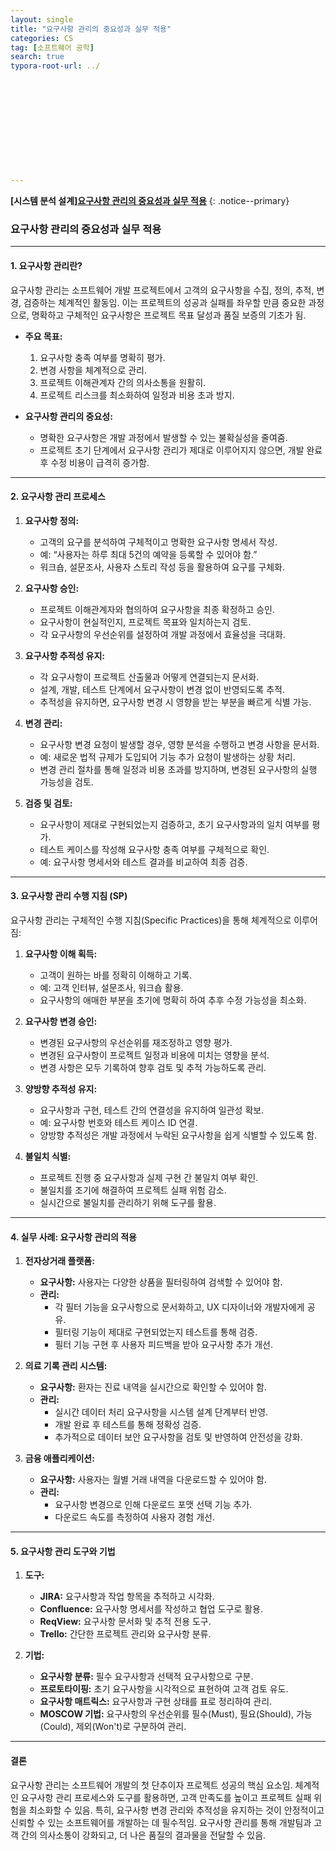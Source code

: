 ```yaml
---
layout: single
title: "요구사항 관리의 중요성과 실무 적용"
categories: CS
tag: [소프트웨어 공학]
search: true
typora-root-url: ../












---
```




**[**시스템 분석 설계**]**[**요구사항 관리의 중요성과 실무 적용**](https://park-chanyeong.github.io)
{: .notice--primary}



### **요구사항 관리의 중요성과 실무 적용**

---

#### **1. 요구사항 관리란?**

요구사항 관리는 소프트웨어 개발 프로젝트에서 고객의 요구사항을 수집, 정의, 추적, 변경, 검증하는 체계적인 활동임. 이는 프로젝트의 성공과 실패를 좌우할 만큼 중요한 과정으로, 명확하고 구체적인 요구사항은 프로젝트 목표 달성과 품질 보증의 기초가 됨. 

- **주요 목표:**
  1. 요구사항 충족 여부를 명확히 평가.
  2. 변경 사항을 체계적으로 관리.
  3. 프로젝트 이해관계자 간의 의사소통을 원활히.
  4. 프로젝트 리스크를 최소화하여 일정과 비용 초과 방지.

- **요구사항 관리의 중요성:**
  - 명확한 요구사항은 개발 과정에서 발생할 수 있는 불확실성을 줄여줌.
  - 프로젝트 초기 단계에서 요구사항 관리가 제대로 이루어지지 않으면, 개발 완료 후 수정 비용이 급격히 증가함.

---

#### **2. 요구사항 관리 프로세스**

1. **요구사항 정의:**
   - 고객의 요구를 분석하여 구체적이고 명확한 요구사항 명세서 작성.
   - 예: “사용자는 하루 최대 5건의 예약을 등록할 수 있어야 함.”
   - 워크숍, 설문조사, 사용자 스토리 작성 등을 활용하여 요구를 구체화.

2. **요구사항 승인:**
   - 프로젝트 이해관계자와 협의하여 요구사항을 최종 확정하고 승인.
   - 요구사항이 현실적인지, 프로젝트 목표와 일치하는지 검토.
   - 각 요구사항의 우선순위를 설정하여 개발 과정에서 효율성을 극대화.

3. **요구사항 추적성 유지:**
   - 각 요구사항이 프로젝트 산출물과 어떻게 연결되는지 문서화.
   - 설계, 개발, 테스트 단계에서 요구사항이 변경 없이 반영되도록 추적.
   - 추적성을 유지하면, 요구사항 변경 시 영향을 받는 부분을 빠르게 식별 가능.

4. **변경 관리:**
   - 요구사항 변경 요청이 발생할 경우, 영향 분석을 수행하고 변경 사항을 문서화.
   - 예: 새로운 법적 규제가 도입되어 기능 추가 요청이 발생하는 상황 처리.
   - 변경 관리 절차를 통해 일정과 비용 초과를 방지하며, 변경된 요구사항의 실행 가능성을 검토.

5. **검증 및 검토:**
   - 요구사항이 제대로 구현되었는지 검증하고, 초기 요구사항과의 일치 여부를 평가.
   - 테스트 케이스를 작성해 요구사항 충족 여부를 구체적으로 확인.
   - 예: 요구사항 명세서와 테스트 결과를 비교하여 최종 검증.

---

#### **3. 요구사항 관리 수행 지침 (SP)**

요구사항 관리는 구체적인 수행 지침(Specific Practices)을 통해 체계적으로 이루어짐:

1. **요구사항 이해 획득:**
   - 고객이 원하는 바를 정확히 이해하고 기록.
   - 예: 고객 인터뷰, 설문조사, 워크숍 활용.
   - 요구사항의 애매한 부분을 초기에 명확히 하여 추후 수정 가능성을 최소화.

2. **요구사항 변경 승인:**
   - 변경된 요구사항의 우선순위를 재조정하고 영향 평가.
   - 변경된 요구사항이 프로젝트 일정과 비용에 미치는 영향을 분석.
   - 변경 사항은 모두 기록하여 향후 검토 및 추적 가능하도록 관리.

3. **양방향 추적성 유지:**
   - 요구사항과 구현, 테스트 간의 연결성을 유지하여 일관성 확보.
   - 예: 요구사항 번호와 테스트 케이스 ID 연결.
   - 양방향 추적성은 개발 과정에서 누락된 요구사항을 쉽게 식별할 수 있도록 함.

4. **불일치 식별:**
   - 프로젝트 진행 중 요구사항과 실제 구현 간 불일치 여부 확인.
   - 불일치를 조기에 해결하여 프로젝트 실패 위험 감소.
   - 실시간으로 불일치를 관리하기 위해 도구를 활용.

---

#### **4. 실무 사례: 요구사항 관리의 적용**

1. **전자상거래 플랫폼:**
   - **요구사항:** 사용자는 다양한 상품을 필터링하여 검색할 수 있어야 함.
   - **관리:**
     - 각 필터 기능을 요구사항으로 문서화하고, UX 디자이너와 개발자에게 공유.
     - 필터링 기능이 제대로 구현되었는지 테스트를 통해 검증.
     - 필터 기능 구현 후 사용자 피드백을 받아 요구사항 추가 개선.

2. **의료 기록 관리 시스템:**
   - **요구사항:** 환자는 진료 내역을 실시간으로 확인할 수 있어야 함.
   - **관리:**
     - 실시간 데이터 처리 요구사항을 시스템 설계 단계부터 반영.
     - 개발 완료 후 테스트를 통해 정확성 검증.
     - 추가적으로 데이터 보안 요구사항을 검토 및 반영하여 안전성을 강화.

3. **금융 애플리케이션:**
   - **요구사항:** 사용자는 월별 거래 내역을 다운로드할 수 있어야 함.
   - **관리:**
     - 요구사항 변경으로 인해 다운로드 포맷 선택 기능 추가.
     - 다운로드 속도를 측정하여 사용자 경험 개선.

---

#### **5. 요구사항 관리 도구와 기법**

1. **도구:**
   - **JIRA:** 요구사항과 작업 항목을 추적하고 시각화.
   - **Confluence:** 요구사항 명세서를 작성하고 협업 도구로 활용.
   - **ReqView:** 요구사항 문서화 및 추적 전용 도구.
   - **Trello:** 간단한 프로젝트 관리와 요구사항 분류.

2. **기법:**
   - **요구사항 분류:** 필수 요구사항과 선택적 요구사항으로 구분.
   - **프로토타이핑:** 초기 요구사항을 시각적으로 표현하여 고객 검토 유도.
   - **요구사항 매트릭스:** 요구사항과 구현 상태를 표로 정리하여 관리.
   - **MOSCOW 기법:** 요구사항의 우선순위를 필수(Must), 필요(Should), 가능(Could), 제외(Won't)로 구분하여 관리.

---

#### **결론**

요구사항 관리는 소프트웨어 개발의 첫 단추이자 프로젝트 성공의 핵심 요소임. 체계적인 요구사항 관리 프로세스와 도구를 활용하면, 고객 만족도를 높이고 프로젝트 실패 위험을 최소화할 수 있음. 특히, 요구사항 변경 관리와 추적성을 유지하는 것이 안정적이고 신뢰할 수 있는 소프트웨어를 개발하는 데 필수적임. 요구사항 관리를 통해 개발팀과 고객 간의 의사소통이 강화되고, 더 나은 품질의 결과물을 전달할 수 있음.
